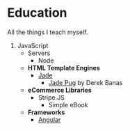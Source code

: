 # Education
All the things I teach myself.


1. JavaScript
    * Servers
      * Node
    * **HTML Template Engines**
      * [Jade](dir/javascript/jade)
        * [Jade Pug](dir/javascript/jade/jade-pug) by Derek Banas
    * **eCommerce Libraries**
      * Stripe.JS
        * Simple eBook
    * **Frameworks**
      * [Angular](dir/javascript/angular)
